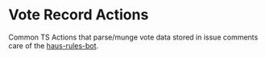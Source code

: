 # Vote Record Actions

Common TS Actions that parse/munge vote data stored in issue comments
care of the [haus-rules-bot](https://github.com/commonhaus/automation).

